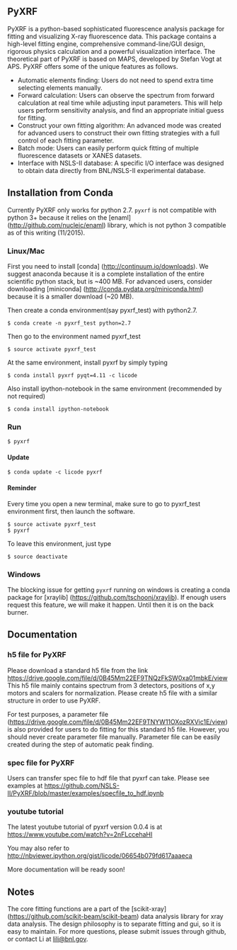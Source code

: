 ## PyXRF

PyXRF is a python-based sophisticated fluorescence analysis package for
fitting and visualizing X-ray fluorescence data. This package contains a
high-level fitting engine, comprehensive command-line/GUI design, rigorous
physics calculation and a powerful visualization interface. The theoretical
part of PyXRF is based on MAPS, developed by Stefan Vogt at APS. PyXRF offers
some of the unique features as follows.
- Automatic elements finding: Users do not need to spend extra time selecting
  elements manually.
- Forward calculation: Users can observe the spectrum from forward calculation
  at real time while adjusting input parameters. This will help users perform
  sensitivity analysis, and find an appropriate initial guess for fitting.
- Construct your own fitting algorithm: An advanced mode was created for
  advanced users to construct their own fitting strategies with a full
  control of each fitting parameter.
- Batch mode: Users can easily perform quick fitting of multiple fluorescence
  datasets or XANES datasets.
- Interface with NSLS-II database: A specific I/O interface was designed to
   obtain data directly from BNL/NSLS-II experimental database.

## Installation from Conda
Currently PyXRF only works for python 2.7. `pyxrf` is not compatible with
python 3+ because it relies on the [enaml] (http://github.com/nucleic/enaml) library, which is not python 3 compatible as of this writing (11/2015).

### Linux/Mac
First you need to install [conda] (http://continuum.io/downloads). We suggest
anaconda because it is a complete installation of the entire scientific python
stack, but is ~400 MB.  For advanced users, consider downloading [miniconda]
(http://conda.pydata.org/miniconda.html) because it is a smaller download (~20 MB).

Then create a conda environment(say pyxrf_test) with python2.7.
```
$ conda create -n pyxrf_test python=2.7
```
Then go to the environment named pyxrf_test
```
$ source activate pyxrf_test
```
At the same environment, install pyxrf by simply typing
```
$ conda install pyxrf pyqt=4.11 -c licode
```
Also install ipython-notebook in the same environment (recommended by not required)
```
$ conda install ipython-notebook
```

### Run
```
$ pyxrf
```

#### Update
```
$ conda update -c licode pyxrf
```

#### Reminder
Every time you open a new terminal, make sure to go to pyxrf_test environment first, then launch the software.
```
$ source activate pyxrf_test
$ pyxrf
```
To leave this environment, just type
```
$ source deactivate
```


### Windows
The blocking issue for getting `pyxrf` running on windows is creating a conda
package for [xraylib] (https://github.com/tschoonj/xraylib).  If enough users
request this feature, we will make it happen.  Until then it is on the back
burner.  


## Documentation

### h5 file for PyXRF
Please download a standard h5 file from the link
https://drive.google.com/file/d/0B45Mm22EF9TNQzFkSW0xa01mbkE/view
This h5 file mainly contains spectrum from 3 detectors, positions of x,y motors and scalers for normalization. Please create h5 file with a similar structure in order to use PyXRF.

For test purposes, a parameter file (https://drive.google.com/file/d/0B45Mm22EF9TNYW11OXozRXVic1E/view) is also provided for users to do fitting for this standard h5 file. However, you should never create parameter file manually. Parameter file can be easily created during the step of automatic peak finding.

### spec file for PyXRF
Users can transfer spec file to hdf file that pyxrf can take. Please see examples at https://github.com/NSLS-II/PyXRF/blob/master/examples/specfile_to_hdf.ipynb

### youtube tutorial
The latest youtube tutorial of pyxrf version 0.0.4 is at https://www.youtube.com/watch?v=2nFLccehaHI

You may also refer to http://nbviewer.ipython.org/gist/licode/06654b079fd617aaaeca

More documentation will be ready soon!


## Notes

The core fitting functions are a part of the [scikit-xray]
(https://github.com/scikit-beam/scikit-beam) data analysis library for xray data analysis.
The design philosophy is to separate fitting and gui, so it is easy to maintain.
For more questions, please submit issues through github, or contact Li at lili@bnl.gov.
